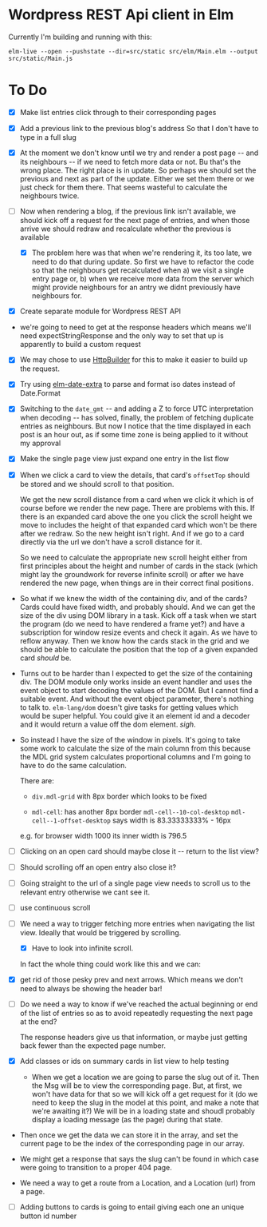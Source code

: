 Wordpress REST Api client in Elm
=================================

Currently I'm building and running with this:

```
elm-live --open --pushstate --dir=src/static src/elm/Main.elm --output src/static/Main.js
```

To Do
=====

- [x] Make list entries click through to their corresponding pages

- [x] Add a previous link to the previous blog's address
  So that I don't have to type in a full slug

- [x] At the moment we don't know until we try and render a post page -- and
  its neighbours -- if we need to fetch more data or not. Bu that's the wrong
  place. The right place is in update. So perhaps we should set the previous
  and next as part of the update. Either we set them there or we just check for
  them there. That seems wasteful to calculate the neighbours twice.

- [ ] Now when rendering a blog, if the previous link isn't available, we should
  kick off a request for the next page of entries, and when those arrive we should
  redraw and recalculate whether the previous is available

  - [x] The problem here was that when we're rendering it, its too late, we
    need to do that during update. So first we have to refactor the code
    so that the neighbours get recalculated  when a) we visit a single entry
    page or, b) when we receive more data from the server which might provide
    neighbours for an antry we didnt previously have neighbours for.


- [x] Create separate module for Wordpress REST API

- we're going to need to get at the response headers which means we'll need
  expectStringResponse and the only way to set that up is apparently to 
  build a custom request

- [x]  We may chose to use
   [HttpBuilder](http://package.elm-lang.org/packages/lukewestby/elm-http-builder/5.0.0/HttpBuilder)
   for this to make it easier to build up the request.

- [x] Try using
  [elm-date-extra](http://package.elm-lang.org/packages/justinmimbs/elm-date-extra/2.0.1/Date-Extra#fromIsoString)
  to parse and format iso dates instead of Date.Format

- [x] Switching to the `date_gmt` -- and adding a Z to force UTC interpretation
  when decoding -- has solved, finally, the problem of fetching duplicate
  entries as neighbours. But now I notice that the time displayed in each post
  is an hour out, as if some time zone is being applied to it without my
  approval

- [x] Make the single page view just expand one entry in the list flow

- [x] When we click a card to view the details, that card's `offsetTop`
  should be stored and we should scroll to that position.
   
  We get the new scroll distance from a card when we click it which is of
  course before we render the new page.  There are problems with this. If there
  is an expanded card above the one you click the scroll height we move to
  includes the height of that expanded card which won't be there after we
  redraw. So the new height isn't right.  And if we go to a card directly via
  the url we don't have a scroll distance for it. 

  So we need to calculate the appropriate new scroll height either from 
  first principles about the height and number of cards in the stack (which
  might lay the groundwork for reverse infinite scroll) or after we have
  rendered the new page, when things are in their correct final positions.

- So what if we knew the width of the containing div, and of the cards?  Cards
  could have fixed width, and probably should. And we can get the size of the
  div using DOM library in a task. Kick off a task when we start the program
  (do we need to have rendered a frame yet?) and have a subscription for window
  resize events and check it again.  As we have to reflow anyway.  Then we know
  how the cards stack in the grid and we should be able to calculate the
  position that the top of a given expanded card *should* be.

- Turns out to be harder than I expected to get the size of the containing
   div. The DOM module only works inside an event handler and uses the event
   object to start decoding the values of the DOM. But I cannot find a suitable
   event. And without the event object parameter, there's nothing to talk to.
   `elm-lang/dom` doesn't give tasks for getting values which would be super
   helpful. You could give it an element id and a decoder and it would return a
   value off the dom element. *sigh*.

- So instead I have the size of the window in pixels. It's going to take some
  work to calculate the size of the main column from this because the MDL grid
  system calculates proportional columns and I'm going to have to do the same
  calculation.

   There are:

   - `div.mdl-grid` with 8px border which looks to be fixed

   - `mdl-cell`: has another 8px border
   `mdl-cell--10-col-desktop` 
   `mdl-cell--1-offset-desktop`  says width is 83.33333333% - 16px

   e.g. for browser width 1000 its inner width is 796.5



- [ ] Clicking on an open card should maybe close it -- return to the list view?

- [ ] Should scrolling off an open entry also close it?

- [ ] Going straight to the url of a single page view needs to scroll us to the
relevant entry otherwise we cant see it.

- [ ] use continuous scroll

- [ ] We need a way to trigger fetching more entries when navigating the list
  view. Ideally that would be triggered by scrolling. 
  
  - [x] Have to look into infinite scroll.

  In fact the whole thing could work like this and we can:

- [x] get rid of those pesky prev and next arrows. Which means we don't need to
  always be showing the header bar!

- [ ] Do we need a way to know if we've reached the actual beginning or end of the 
  list of entries so as to avoid repeatedly requesting the next page at the end?

  The response headers give us that information, or maybe just getting back
  fewer than the expected page number.

- [x] Add classes or ids on summary cards in list view to help testing

  - When we get a location we are going to parse the slug out of it.  Then the
    Msg will be to view the corresponding page.  But, at first, we won't have
    data for that so we will kick off a get request for it (do we need to keep
    the slug in the model at this point, and make a note that we're awaiting
    it?) We will be in a loading state and shoudl probably display a loading
    message (as the page) during that state.

 - Then once we get the data we can store it in the array, and set the current
   page to be the index of the corresponding page in our array.

 - We might get a response that says the slug can't be found in which case were
   going to transition to a proper 404 page.

 - We need a way to get a route from a Location, and a Location (url) from 
   a page.


- [ ] Adding buttons to cards is going to entail giving each one an unique button id number


